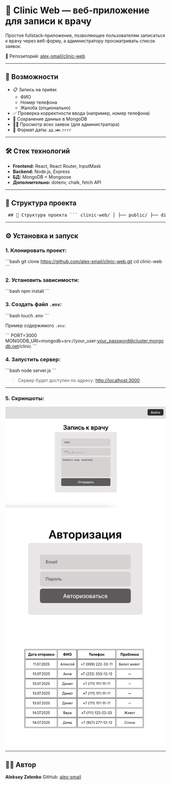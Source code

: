 # 🏥 Clinic Web — веб-приложение для записи к врачу

Простое fullstack-приложение, позволяющее пользователям записаться к врачу через веб-форму, а администратору просматривать список заявок.

🔗 Репозиторий: [alex-smail/clinic-web](https://github.com/alex-smail/clinic-web)

---

## 🚀 Возможности

- 📋 Запись на приём:
  - ФИО
  - Номер телефона
  - Жалоба (опционально)
- ✅ Проверка корректности ввода (например, номер телефона)
- 💾 Сохранение данных в MongoDB
- 👨‍⚕️ Просмотр всех заявок (для администратора)
- 📅 Формат даты: `дд.мм.гггг`

---

## 🛠️ Стек технологий

- **Frontend:** React, React Router, InputMask
- **Backend:** Node.js, Express
- **БД:** MongoDB + Mongoose
- **Дополнительно:** dotenv, chalk, fetch API

---

## 📁 Структура проекта

<pre> ## 📁 Структура проекта ``` clinic-web/ │ ├── public/ ├── dist/ # Сборка фронтенда ├── src/ │ ├── components/ # Компоненты интерфейса │ ├── pages/ # Страницы (форма, список пациентов) │ ├── model/ # Mongoose-схемы (пациент, пользователь) │ ├── controllers/ # Контроллеры для API │ ├── config/ # Константы и настройки │ └── utils/ # Утилиты (валидация, формат даты и др.) ├── server.js # Основной серверный файл Express ├── .env # Конфигурация среды └── README.md ``` </pre>

---

## ⚙️ Установка и запуск

### 1. Клонировать проект:

\`\`\`bash
git clone https://github.com/alex-smail/clinic-web.git
cd clinic-web
\`\`\`

### 2. Установить зависимости:

\`\`\`bash
npm install
\`\`\`

### 3. Создать файл `.env`:

\`\`\`bash
touch .env
\`\`\`

Пример содержимого `.env`:

\`\`\`
PORT=3000
MONGODB_URI=mongodb+srv://your_user:your_password@cluster.mongodb.net/clinic
\`\`\`

### 4. Запустить сервер:

\`\`\`bash
node server.js
\`\`\`

> Сервер будет доступен по адресу: [http://localhost:3000](http://localhost:3000)

---
### 5. Скриншоты:

<div align="center">
  <img src="./src/assets/1.png" alt="img">
</div>

<div align="center">
  <img src="./src/assets/2.png" alt="img">
</div>

<div align="center">
  <img src="./src/assets/3.png" alt="img">
</div>

---

## 🧑‍💻 Автор

**Aleksey Zelenko**
GitHub: [alex-smail](https://github.com/alex-smail)

